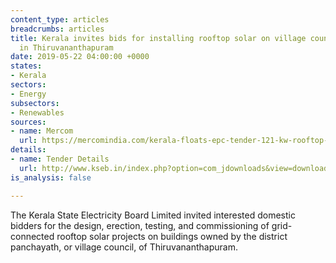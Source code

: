 ```yaml
---
content_type: articles
breadcrumbs: articles
title: Kerala invites bids for installing rooftop solar on village council-owned buildings
  in Thiruvananthapuram
date: 2019-05-22 04:00:00 +0000
states:
- Kerala
sectors:
- Energy
subsectors:
- Renewables
sources:
- name: Mercom
  url: https://mercomindia.com/kerala-floats-epc-tender-121-kw-rooftop-solar/
details:
- name: Tender Details
  url: http://www.kseb.in/index.php?option=com_jdownloads&view=download&id=10344:appointment-of-epc-contractor-for-the-design-as-per-site-conditions-erection-testing-commissioning-of-grid-tied-rooftop-solar-photo-voltaic-spv-power-plants-on-the-roof-of-buildings-owned-by-lsgd-district-panchayath-thiruvananthapuram-with-a-toal-installe&catid=71&lang=en
is_analysis: false

---
```

The Kerala State Electricity Board Limited invited interested domestic bidders for the design, erection, testing, and commissioning of grid-connected rooftop solar projects on buildings owned by the district panchayath, or village council, of Thiruvananthapuram.